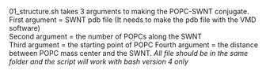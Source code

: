 01_structure.sh takes 3 arguments to making the POPC-SWNT conjugate.</br>
First argument = SWNT pdb file (It needs to make the pdb file with the VMD software)</br>
Second argument = the number of POPCs along the SWNT</br>
Third argument = the starting point of POPC
Fourth argument = the distance between POPC mass center and the SWNT.
*All file should be in the same folder and the script will work with bash version 4 only*


